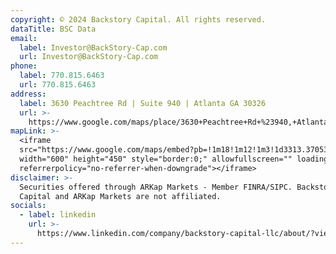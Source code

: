 ```yaml
---
copyright: © 2024 Backstory Capital. All rights reserved.
dataTitle: BSC Data
email:
  label: Investor@BackStory-Cap.com
  url: Investor@BackStory-Cap.com
phone:
  label: 770.815.6463
  url: 770.815.6463
address:
  label: 3630 Peachtree Rd | Suite 940 | Atlanta GA 30326
  url: >-
    https://www.google.com/maps/place/3630+Peachtree+Rd+%23940,+Atlanta,+GA+30342
mapLink: >-
  <iframe
  src="https://www.google.com/maps/embed?pb=!1m18!1m12!1m3!1d3313.370531505851!2d-84.3583364!3d33.8543405!2m3!1f0!2f0!3f0!3m2!1i1024!2i768!4f13.1!3m3!1m2!1s0x88f50f53c9d3677b%3A0x8dd4925ccd5ec805!2s3630%20Peachtree%20Rd%20%23940%2C%20Atlanta%2C%20GA%2030342!5e0!3m2!1sen!2sus!4v1746547690954!5m2!1sen!2sus"
  width="600" height="450" style="border:0;" allowfullscreen="" loading="lazy"
  referrerpolicy="no-referrer-when-downgrade"></iframe>
disclaimer: >-
  Securities offered through ARKap Markets - Member FINRA/SIPC. Backstory
  Capital and ARKap Markets are not affiliated.
socials:
  - label: linkedin
    url: >-
      https://www.linkedin.com/company/backstory-capital-llc/about/?viewAsMember=true
---
```


